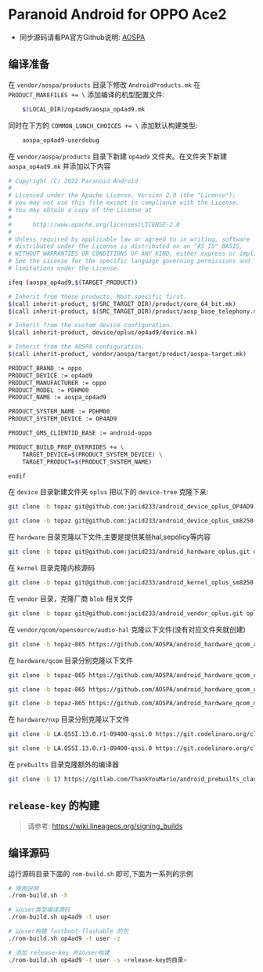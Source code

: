 # Paranoid Android for OPPO Ace2

- 同步源码请看PA官方Github说明: [AOSPA](https://github.com/AOSPA/manifest)

## 编译准备

在 `vendor/aospa/products` 目录下修改 `AndroidProducts.mk` 在 `PRODUCT_MAKEFILES += \` 添加编译的机型配置文件:

```bash
    $(LOCAL_DIR)/op4ad9/aospa_op4ad9.mk
```

同时在下方的 `COMMON_LUNCH_CHOICES += \` 添加默认构建类型:

```bash
    aospa_op4ad9-userdebug
```

在 `vendor/aospa/products` 目录下新建 `op4ad9` 文件夹。在文件夹下新建 `aospa_op4ad9.mk` 并添加以下内容

```bash
# Copyright (C) 2022 Paranoid Android
#
# Licensed under the Apache License, Version 2.0 (the "License");
# you may not use this file except in compliance with the License.
# You may obtain a copy of the License at
#
#      http://www.apache.org/licenses/LICENSE-2.0
#
# Unless required by applicable law or agreed to in writing, software
# distributed under the License is distributed on an "AS IS" BASIS,
# WITHOUT WARRANTIES OR CONDITIONS OF ANY KIND, either express or implied.
# See the License for the specific language governing permissions and
# limitations under the License.

ifeq (aospa_op4ad9,$(TARGET_PRODUCT))

# Inherit from those products. Most specific first.
$(call inherit-product, $(SRC_TARGET_DIR)/product/core_64_bit.mk)
$(call inherit-product, $(SRC_TARGET_DIR)/product/aosp_base_telephony.mk)

# Inherit from the custom device configuration.
$(call inherit-product, device/oplus/op4ad9/device.mk)

# Inherit from the AOSPA configuration.
$(call inherit-product, vendor/aospa/target/product/aospa-target.mk)

PRODUCT_BRAND := oppo
PRODUCT_DEVICE := op4ad9
PRODUCT_MANUFACTURER := oppo
PRODUCT_MODEL := PDHM00
PRODUCT_NAME := aospa_op4ad9

PRODUCT_SYSTEM_NAME := PDHM00
PRODUCT_SYSTEM_DEVICE := OP4AD9

PRODUCT_GMS_CLIENTID_BASE := android-oppo

PRODUCT_BUILD_PROP_OVERRIDES += \
    TARGET_DEVICE=$(PRODUCT_SYSTEM_DEVICE) \
    TARGET_PRODUCT=$(PRODUCT_SYSTEM_NAME)

endif
```

在 `device` 目录新建文件夹 `oplus` 把以下的 `device-tree` 克隆下来:

```bash
git clone -b topaz git@github.com:jacid233/android_device_oplus_OP4AD9.git op4ad9

git clone -b topaz git@github.com:jacid233/android_device_oplus_sm8250-common.git sm8250-common
```

在 `hardware` 目录克隆以下文件,主要是提供某些hal,sepolicy等内容

```bash
git clone -b topaz git@github.com:jacid233/android_hardware_oplus.git oplus
```

在 `kernel` 目录克隆内核源码

```bash
git clone -b topaz git@github.com:jacid233/android_kernel_oplus_sm8250.git msm-4.19
```

在 `vendor` 目录，克隆厂商 `blob` 相关文件

```bash
git clone -b topaz git@github.com:jacid233/android_vendor_oplus.git oplus
```

在 `vendor/qcom/opensource/audio-hal` 克隆以下文件(没有对应文件夹就创建)

```bash
git clone -b topaz-865 https://github.com/AOSPA/android_hardware_qcom_audio.git primary-hal
```

在 `hardware/qcom` 目录分别克隆以下文件

```bash
git clone -b topaz-865 https://github.com/AOSPA/android_hardware_qcom_display.git display

git clone -b topaz-865 https://github.com/AOSPA/android_hardware_qcom_gps.git gps

git clone -b topaz-865 https://github.com/AOSPA/android_hardware_qcom_media.git media

```

在 `hardware/nxp` 目录分别克隆以下文件

```bash
git clone -b LA.QSSI.13.0.r1-09400-qssi.0 https://git.codelinaro.org/clo/la/platform/hardware/nxp/nfc.git nfc

git clone -b LA.QSSI.13.0.r1-09400-qssi.0 https://git.codelinaro.org/clo/la/platform/hardware/nxp/secure_element.git secure_element
```

在 `prebuilts` 目录克隆额外的编译器

```bash
git clone -b 17 https://gitlab.com/ThankYouMario/android_prebuilts_clang-standalone.git clang-standalone --depth=1
```

## `release-key` 的构建

> 请参考: https://wiki.lineageos.org/signing_builds

## 编译源码

运行源码目录下面的 `rom-build.sh` 即可,下面为一系列的示例

```bash
# 使用说明
./rom-build.sh -h

# 以user类型编译源码
./rom-build.sh op4ad9 -t user

# 以user构建 fastboot-flashable 的包
./rom-build.sh op4ad9 -t user -z

# 添加 release-key 并以user构建 
./rom-build.sh op4ad9 -t user -s <release-key的目录>

```